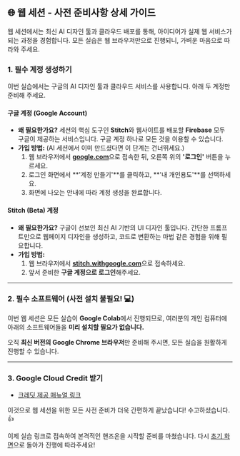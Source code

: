 ## 🌐 웹 세션 - 사전 준비사항 상세 가이드

웹 세션에서는 최신 AI 디자인 툴과 클라우드 배포를 통해, 아이디어가 실제 웹 서비스가 되는 과정을 경험합니다. 모든 실습은 웹 브라우저만으로 진행되니, 가벼운 마음으로 따라와 주세요.

### 1. 필수 계정 생성하기

이번 실습에서는 구글의 AI 디자인 툴과 클라우드 서비스를 사용합니다. 아래 두 계정만 준비해 주세요.

#### **구글 계정 (Google Account)**

* **왜 필요한가요?** 세션의 핵심 도구인 **Stitch**와 웹사이트를 배포할 **Firebase** 모두 구글이 제공하는 서비스입니다. 구글 계정 하나로 모든 것을 이용할 수 있습니다.
* **가입 방법:** (AI 세션에서 이미 만드셨다면 이 단계는 건너뛰세요.)
    1.  웹 브라우저에서 [**google.com**](https://www.google.com)으로 접속한 뒤, 오른쪽 위의 **'로그인'** 버튼을 누르세요.
    2.  로그인 화면에서 **'계정 만들기'**를 클릭하고, **'내 개인용도'**를 선택하세요.
    3.  화면에 나오는 안내에 따라 계정 생성을 완료합니다.

#### **Stitch (Beta) 계정**

* **왜 필요한가요?** 구글이 선보인 최신 AI 기반의 UI 디자인 툴입니다. 간단한 프롬프트만으로 웹페이지 디자인을 생성하고, 코드로 변환하는 마법 같은 경험을 위해 필요합니다.
* **가입 방법:**
    1.  웹 브라우저에서 [**stitch.withgoogle.com**](https://stitch.withgoogle.com/)으로 접속하세요.
    2.  앞서 준비한 **구글 계정으로 로그인**해주세요.

---

### 2. 필수 소프트웨어 (사전 설치 불필요! 💻)

이번 웹 세션은 모든 실습이 **Google Colab**에서 진행되므로, 여러분의 개인 컴퓨터에 아래의 소프트웨어들을 **미리 설치할 필요가 없습니다.**

오직 **최신 버전의 Google Chrome 브라우저**만 준비해 주시면, 모든 실습을 원활하게 진행할 수 있습니다.

---

### 3. Google Cloud Credit 받기

* [크레딧 제공 매뉴얼 링크](https://docs.google.com/presentation/d/1X2so_nYdyy2WF6kOjzdEYS5JOKXB8s3JEmA6v7TvBFM/edit?slide=id.g3734640392e_0_0&usp=gmail#slide=id.g3734640392e_0_0)


이것으로 웹 세션을 위한 모든 사전 준비가 더욱 간편하게 끝났습니다! 수고하셨습니다. 👍

이제 실습 링크로 접속하여 본격적인 핸즈온을 시작할 준비를 마쳤습니다. 다시 [초기 화면](./README.md)으로 돌아가 진행에 따라주세요!
